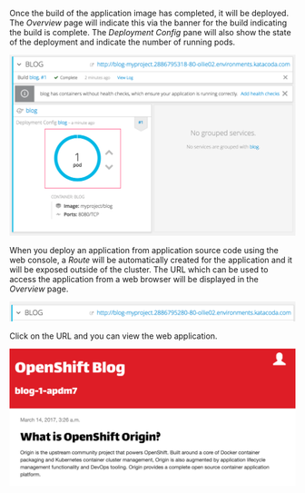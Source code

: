 Once the build of the application image has completed, it will be deployed. The _Overview_ page will indicate this via the banner for the build indicating the build is complete. The _Deployment Config_ pane will also show the state of the deployment and indicate the number of running pods.

![Build has Completed](../../assets/intro-openshift/deploying-python/04-build-has-completed.png)

When you deploy an application from application source code using the web console, a _Route_ will be automatically created for the application and it will be exposed outside of the cluster. The URL which can be used to access the application from a web browser will be displayed in the _Overview_ page.

![Application Route](../../assets/intro-openshift/deploying-python/04-application-route.png)

Click on the URL and you can view the web application.

![Blog Web Site](../../assets/intro-openshift/deploying-python/04-blog-web-site.png)